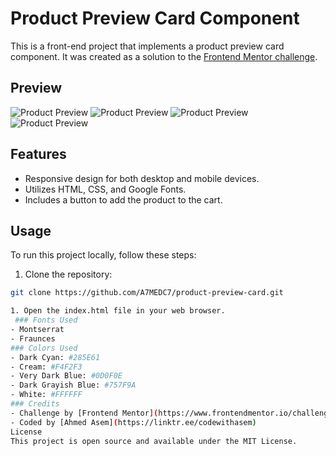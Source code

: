# Product Preview Card Component

This is a front-end project that implements a product preview card component. It was created as a solution to the [Frontend Mentor challenge](https://www.frontendmentor.io/challenges/product-preview-card-component-cfArpWshJ).

## Preview

![Product Preview]()
![Product Preview]()
![Product Preview]()
![Product Preview]()

## Features

- Responsive design for both desktop and mobile devices.
- Utilizes HTML, CSS, and Google Fonts.
- Includes a button to add the product to the cart.

## Usage

To run this project locally, follow these steps:

1. Clone the repository:

```bash
git clone https://github.com/A7MEDC7/product-preview-card.git

1. Open the index.html file in your web browser.
 ### Fonts Used
- Montserrat
- Fraunces
### Colors Used
- Dark Cyan: #285E61
- Cream: #F4F2F3
- Very Dark Blue: #0D0F0E
- Dark Grayish Blue: #757F9A
- White: #FFFFFF
### Credits
- Challenge by [Frontend Mentor](https://www.frontendmentor.io/challenges/product-preview-card-component-cfArpWshJ)
- Coded by [Ahmed Asem](https://linktr.ee/codewithasem)
License
This project is open source and available under the MIT License.
